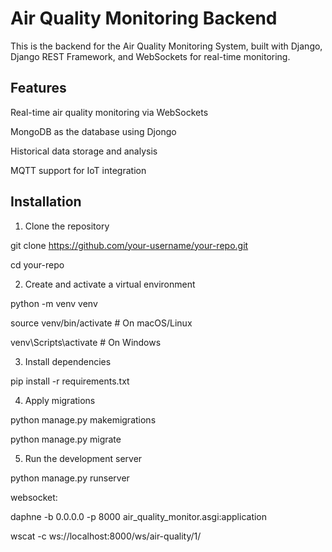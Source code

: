 # Air Quality Monitoring Backend

This is the backend for the Air Quality Monitoring System, built with Django, Django REST Framework, and WebSockets for real-time monitoring.

## Features

Real-time air quality monitoring via WebSockets

MongoDB as the database using Djongo

Historical data storage and analysis

MQTT support for IoT integration

## Installation

1. Clone the repository

git clone https://github.com/your-username/your-repo.git

cd your-repo

2. Create and activate a virtual environment

python -m venv venv

source venv/bin/activate  # On macOS/Linux

venv\Scripts\activate    # On Windows

3. Install dependencies

pip install -r requirements.txt

4. Apply migrations

python manage.py makemigrations

python manage.py migrate

5. Run the development server

python manage.py runserver

websocket:

 daphne -b 0.0.0.0 -p 8000 air_quality_monitor.asgi:application

 wscat -c ws://localhost:8000/ws/air-quality/1/

